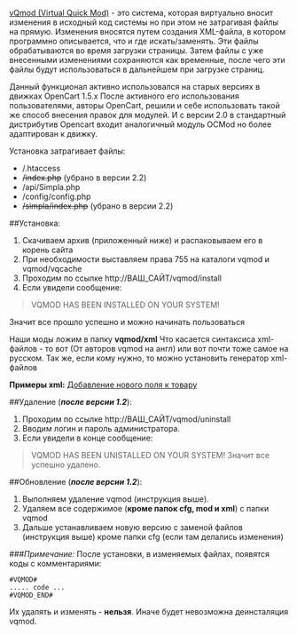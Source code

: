 
[vQmod (Virtual Quick Mod)](https://github.com/vqmod/vqmod/wiki)  - это система, которая виртуально вносит изменения в исходный код системы но при этом не затрагивая файлы на прямую. Изменения вносятся путем создания XML-файла, в котором программно описывается, что и где искать/заменять. Эти файлы обрабатываются во время загрузки страницы. Затем файлы с уже внесенными изменениями сохраняются как временные, после чего эти файлы будут использоваться в дальнейшем при загрузке страниц.

Данный функционал активно использовался на старых версиях в движках OpenCart 1.5.х
После активного его использования пользователями, авторы OpenCart, решили и себе использовать такой же способ внесения правок для модулей. И с версии 2.0 в стандартный дистрибутив Opencart входит аналогичный модуль OCMod но более адаптирован к движку.

Установка затрагивает файлы:
* /.htaccess
* ~~/index.php~~ (убрано в версии 2.2)
* /api/Simpla.php
* /config/config.php
* ~~/simpla/index.php~~ (убрано в версии 2.2)

##Установка:
1) Скачиваем архив (приложенный ниже) и распаковываем его в корень сайта
2) При необходимости выставляем права 755 на каталоги vqmod и vqmod/vqcache
3) Проходим по ссылке http://ВАШ_САЙТ/vqmod/install
4) Если увидели сообщение:
>VQMOD HAS BEEN INSTALLED ON YOUR SYSTEM!

Значит все прошло успешно и можно начинать пользоваться

Наши моды ложим в папку **vqmod/xml**
Что касается синтаксиса xml-файлов - то вот (От авторов vqmod на англ) или вот почти тоже самое на русском.
Так же, если кому нужно, то можно установить генератор xml-файлов

**Примеры xml:**
[Добавление нового поля к товару](http://forum.simplacms.ru/topic/11871-237-vqmod-simpacms-v13/#entry92231)


##Удаление (**_после версии 1.2_**):
1. Проходим по ссылке http://ВАШ_САЙТ/vqmod/uninstall
2. Вводим логин и пароль администратора.
3. Если увидели в конце сообщение:
>VQMOD HAS BEEN UNISTALLED ON YOUR SYSTEM!
Значит все успешно удалено.


##Обновление (**_после версии 1.2_**):
1. Выполняем удаление vqmod (инструкция выше).
2. Удаляем все содержимое (**кроме папок cfg, mod и xml**) с папки vqmod
3. Дальше устанавливаем новую версию с заменой файлов (инструкция выше) кроме папки cfg (если там делались изменения)


###*Примечание:*
После установки, в изменяемых файлах, появятся коды с комментариями:
```
#VQMOD#
..... code ...
#VQMOD_END#
```
Их удалять и изменять - **нельзя**. Иначе будет невозможна деинсталяция vqmod.



